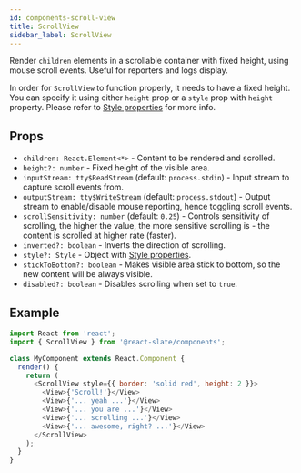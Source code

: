 ```yaml
---
id: components-scroll-view
title: ScrollView 
sidebar_label: ScrollView
---
```


Render `children` elements in a scrollable container with fixed height, using mouse scroll events. Useful for reporters and logs display.

In order for `ScrollView` to function properly, it needs to have a fixed height. You can specify it using either `height` prop or a `style` prop with `height` property. Please refer to [Style properties](./core-style-prop.md) for more info.

## Props

* `children: React.Element<*>` - Content to be rendered and scrolled.
* `height?: number` - Fixed height of the visible area.
* `inputStream: tty$ReadStream` (default: `process.stdin`) - Input stream to capture scroll events from.
* `outputStream: tty$WriteStream` (default: `process.stdout`) - Output stream to enable/disable mouse reporting, hence toggling scroll events.
* `scrollSensitivity: number` (default: `0.25`) - Controls sensitivity of scrolling, the higher the value, the more sensitive scrolling is - the content is scrolled at higher rate (faster).
* `inverted?: boolean` - Inverts the direction of scrolling.
* `style?: Style` - Object with [Style properties](./core-style-prop.md).
* `stickToBottom?: boolean` - Makes visible area stick to bottom, so the new content will be always visible.
* `disabled?: boolean` - Disables scrolling when set to `true`.

## Example

```js
import React from 'react';
import { ScrollView } from '@react-slate/components';

class MyComponent extends React.Component {
  render() {
    return (
      <ScrollView style={{ border: 'solid red', height: 2 }}>
        <View>{'Scroll!'}</View>
        <View>{'... yeah ...'}</View>
        <View>{'... you are ...'}</View>
        <View>{'... scrolling ...'}</View>
        <View>{'... awesome, right? ...'}</View>
      </ScrollView>
    );
  }
}
```
